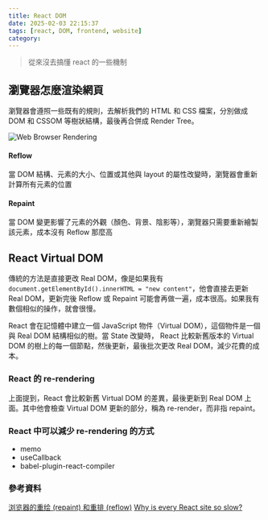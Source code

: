 ```yaml
---
title: React DOM
date: 2025-02-03 22:15:37
tags: [react, DOM, frontend, website]
category:
---
```


> 從來沒去搞懂 react 的一些機制

## 瀏覽器怎麼渲染網頁

瀏覽器會遵照一些既有的規則，去解析我們的 HTML 和 CSS 檔案，分別做成 DOM 和 CSSOM 等樹狀結構，最後再合併成 Render Tree。

![Web Browser Rendering](https://www.lumin.tech/articles/browser-reflow-repaint/reflow_repaint.png)

#### Reflow

當 DOM 結構、元素的大小、位置或其他與 layout 的屬性改變時，瀏覽器會重新計算所有元素的位置

#### Repaint

當 DOM 變更影響了元素的外觀（顏色、背景、陰影等），瀏覽器只需要重新繪製該元素，成本沒有 Reflow 那麼高

## React Virtual DOM

傳統的方法是直接更改 Real DOM，像是如果我有 `document.getElementById().innerHTML = "new content"`，他會直接去更新 Real DOM，更新完後 Reflow 或 Repaint 可能會再做一遍，成本很高。如果我有數個相似的操作，就會很慢。

React 會在記憶體中建立一個 JavaScript 物件（Virtual DOM），這個物件是一個與 Real DOM 結構相似的樹。當 State 改變時， React 比較新舊版本的 Virtual DOM 的樹上的每一個節點，然後更新，最後批次更改 Real DOM，減少花費的成本。

### React 的 re-rendering

上面提到，React 會比較新舊 Virtual DOM 的差異，最後更新到 Real DOM 上面。其中他會檢查 Virtual DOM 更新的部分，稱為 re-render，而非指 repaint。

### React 中可以減少 re-rendering 的方式

- memo
- useCallback
- babel-plugin-react-compiler

### 參考資料

[浏览器的重绘 (repaint) 和重排 (reflow)](https://www.lumin.tech/articles/browser-reflow-repaint/)
[Why is every React site so slow?](https://www.youtube.com/watch?v=INLq9RPAYUw)
